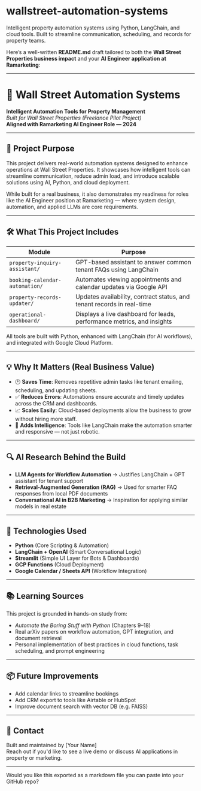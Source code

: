 # wallstreet-automation-systems
Intelligent property automation systems using Python, LangChain, and cloud tools. Built to streamline communication, scheduling, and records for property teams.

Here’s a well-written **README.md** draft tailored to both the **Wall Street Properties business impact** and your **AI Engineer application at Ramarketing**:

---

# 🏢 Wall Street Automation Systems

**Intelligent Automation Tools for Property Management**  
*Built for Wall Street Properties (Freelance Pilot Project)*  
**Aligned with Ramarketing AI Engineer Role — 2024**

---

## 🎯 Project Purpose

This project delivers real-world automation systems designed to enhance operations at Wall Street Properties. It showcases how intelligent tools can streamline communication, reduce admin load, and introduce scalable solutions using AI, Python, and cloud deployment.

While built for a real business, it also demonstrates my readiness for roles like the AI Engineer position at Ramarketing — where system design, automation, and applied LLMs are core requirements.

---

## 🛠️ What This Project Includes

| Module                         | Purpose                                                                 |
|-------------------------------|-------------------------------------------------------------------------|
| `property-inquiry-assistant/` | GPT-based assistant to answer common tenant FAQs using LangChain        |
| `booking-calendar-automation/`| Automates viewing appointments and calendar updates via Google API      |
| `property-records-updater/`   | Updates availability, contract status, and tenant records in real-time  |
| `operational-dashboard/`      | Displays a live dashboard for leads, performance metrics, and insights  |

All tools are built with Python, enhanced with LangChain (for AI workflows), and integrated with Google Cloud Platform.

---

## 💡 Why It Matters (Real Business Value)

- 🕐 **Saves Time**: Removes repetitive admin tasks like tenant emailing, scheduling, and updating sheets.
- ✅ **Reduces Errors**: Automations ensure accurate and timely updates across the CRM and dashboards.
- 📈 **Scales Easily**: Cloud-based deployments allow the business to grow without hiring more staff.
- 🤖 **Adds Intelligence**: Tools like LangChain make the automation smarter and responsive — not just robotic.

---

## 🔍 AI Research Behind the Build

- **LLM Agents for Workflow Automation** → Justifies LangChain + GPT assistant for tenant support  
- **Retrieval-Augmented Generation (RAG)** → Used for smarter FAQ responses from local PDF documents  
- **Conversational AI in B2B Marketing** → Inspiration for applying similar models in real estate  

---

## 🚀 Technologies Used

- **Python** (Core Scripting & Automation)
- **LangChain + OpenAI** (Smart Conversational Logic)
- **Streamlit** (Simple UI Layer for Bots & Dashboards)
- **GCP Functions** (Cloud Deployment)
- **Google Calendar / Sheets API** (Workflow Integration)

---

## 📚 Learning Sources

This project is grounded in hands-on study from:

- *Automate the Boring Stuff with Python* (Chapters 9–18)
- Real arXiv papers on workflow automation, GPT integration, and document retrieval
- Personal implementation of best practices in cloud functions, task scheduling, and prompt engineering

---

## 📦 Future Improvements

- Add calendar links to streamline bookings
- Add CRM export to tools like Airtable or HubSpot
- Improve document search with vector DB (e.g. FAISS)

---

## 👋 Contact

Built and maintained by [Your Name]  
Reach out if you'd like to see a live demo or discuss AI applications in property or marketing.

---

Would you like this exported as a markdown file you can paste into your GitHub repo?

